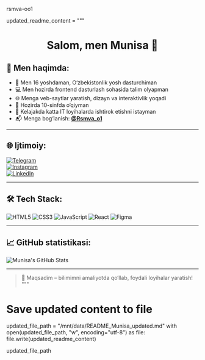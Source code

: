  rsmva-oo1

updated_readme_content = """
<h1 align="center">Salom, men Munisa 👋</h1>

## 🧕 Men haqimda:

- 👧 Men 16 yoshdaman, O‘zbekistonlik yosh dasturchiman  
- 💻 Men hozirda frontend  dasturlash sohasida talim olyapman  
- 🌐 Menga veb-saytlar yaratish, dizayn va interaktivlik yoqadi  
- 🏫 Hozirda 10-sinfda o‘qiyman  
- 🤝 Kelajakda katta IT loyihalarda ishtirok etishni istayman  
- 📬 Menga bog‘lanish: **[@Rsmva_o1](https://t.me/Rsmva_o1)**

---

## 🌐 Ijtimoiy:

[![Telegram](https://img.shields.io/badge/Telegram-2CA5E0?style=for-the-badge&logo=telegram&logoColor=white)](https://t.me/Rsmva_o1)  
[![Instagram](https://img.shields.io/badge/Instagram-E4405F?style=for-the-badge&logo=instagram&logoColor=white)](#)  
[![LinkedIn](https://img.shields.io/badge/LinkedIn-0077B5?style=for-the-badge&logo=linkedin&logoColor=white)](#)

---

## 🛠 Tech Stack:

![HTML5](https://img.shields.io/badge/HTML5-E34F26?style=for-the-badge&logo=html5&logoColor=white)
![CSS3](https://img.shields.io/badge/CSS3-1572B6?style=for-the-badge&logo=css3&logoColor=white)
![JavaScript](https://img.shields.io/badge/JAVASCRIPT-F7DF1E?style=for-the-badge&logo=javascript&logoColor=black)
![React](https://img.shields.io/badge/REACT-20232A?style=for-the-badge&logo=react&logoColor=61DAFB)
![Figma](https://img.shields.io/badge/Figma-F24E1E?style=for-the-badge&logo=figma&logoColor=white)

---

## 📈 GitHub statistikasi:

![Munisa's GitHub Stats](https://github-readme-stats.vercel.app/api?username=rsmva-oo1&show_icons=true&theme=radical)

---

> 🎯 Maqsadim – bilimimni amaliyotda qo‘llab, foydali loyihalar yaratish!
"""

# Save updated content to file
updated_file_path = "/mnt/data/README_Munisa_updated.md"
with open(updated_file_path, "w", encoding="utf-8") as file:
    file.write(updated_readme_content)

updated_file_path
